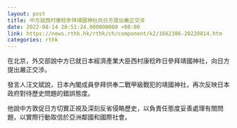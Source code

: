 ```yaml
---
layout: post
title: 中方就西村康稔參拜靖國神社向日方提出嚴正交涉
date: 2022-08-14 20:51:24.000000000 +08:00
link: https://news.rthk.hk/rthk/ch/component/k2/1662386-20220814.htm
categories: rthk
---
```


在北京，外交部說中方已就日本經濟產業大臣西村康稔昨日參拜靖國神社，向日方提出嚴正交涉。 

發言人汪文斌說，日本內閣成員參拜供奉二戰甲級戰犯的靖國神社，再次反映日本政府對待歷史問題的錯誤態度。

他說中方敦促日方切實正視及深刻反省侵略歷史，以負責任態度妥善處理有關問題，以實際行動取信於亞洲鄰國和國際社會。
